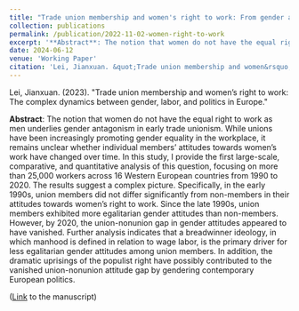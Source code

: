 ```yaml
---
title: "Trade union membership and women's right to work: From gender antagonism to inclusive solidarity"
collection: publications
permalink: /publication/2022-11-02-women-right-to-work
excerpt: '**Abstract**: The notion that women do not have the equal right to work as men underlies gender antagonism in early trade unionism. While unions have been increasingly promoting gender equality in the workplace, it remains unclear whether individual members’ attitudes towards women’s work have changed over time. In this study, I provide the first large-scale, comparative, and quantitative analysis of this question, focusing on more than 25,000 workers across 16 Western European countries from 1990 to 2020. The results suggest a complex picture. Specifically, in the early 1990s, union members did not differ significantly from non-members in their attitudes towards women’s right to work. Since the late 1990s, union members exhibited more egalitarian gender attitudes than non-members. However, by 2020, the union-nonunion gap in gender attitudes appeared to have vanished. Further analysis indicates that a breadwinner ideology, in which manhood is defined in relation to wage labor, is the primary driver for less egalitarian gender attitudes among union members. In addition, the dramatic uprisings of the populist right have possibly contributed to the vanished union-nonunion attitude gap by gendering contemporary European politics.'
date: 2024-06-12
venue: 'Working Paper'
citation: 'Lei, Jianxuan. &quot;Trade union membership and women&rsquo;s right to work: The complex dynamics between gender, labor, and politics in Europe.&quot; Status: Revision requested at the *ILR Review*'
---
```

Lei, Jianxuan. (2023). "Trade union membership and women’s right to work: The complex dynamics between gender, labor, and politics in Europe."

**Abstract**: The notion that women do not have the equal right to work as men underlies gender antagonism in early trade unionism. While unions have been increasingly promoting gender equality in the workplace, it remains unclear whether individual members’ attitudes towards women’s work have changed over time. In this study, I provide the first large-scale, comparative, and quantitative analysis of this question, focusing on more than 25,000 workers across 16 Western European countries from 1990 to 2020. The results suggest a complex picture. Specifically, in the early 1990s, union members did not differ significantly from non-members in their attitudes towards women’s right to work. Since the late 1990s, union members exhibited more egalitarian gender attitudes than non-members. However, by 2020, the union-nonunion gap in gender attitudes appeared to have vanished. Further analysis indicates that a breadwinner ideology, in which manhood is defined in relation to wage labor, is the primary driver for less egalitarian gender attitudes among union members. In addition, the dramatic uprisings of the populist right have possibly contributed to the vanished union-nonunion attitude gap by gendering contemporary European politics.

([Link](https://jianxuan-lei.github.io/files/rtw.pdf) to the manuscript)

